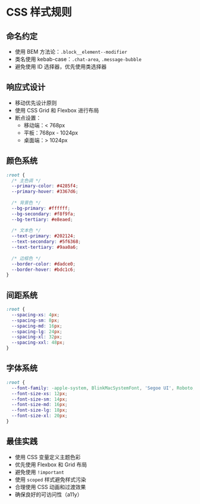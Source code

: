 # CSS 样式规则

## 命名约定
- 使用 BEM 方法论：`.block__element--modifier`
- 类名使用 kebab-case：`.chat-area`, `.message-bubble`
- 避免使用 ID 选择器，优先使用类选择器

## 响应式设计
- 移动优先设计原则
- 使用 CSS Grid 和 Flexbox 进行布局
- 断点设置：
  - 移动端：< 768px
  - 平板：768px - 1024px
  - 桌面端：> 1024px

## 颜色系统
```css
:root {
  /* 主色调 */
  --primary-color: #4285f4;
  --primary-hover: #3367d6;
  
  /* 背景色 */
  --bg-primary: #ffffff;
  --bg-secondary: #f8f9fa;
  --bg-tertiary: #e8eaed;
  
  /* 文本色 */
  --text-primary: #202124;
  --text-secondary: #5f6368;
  --text-tertiary: #9aa0a6;
  
  /* 边框色 */
  --border-color: #dadce0;
  --border-hover: #bdc1c6;
}
```

## 间距系统
```css
:root {
  --spacing-xs: 4px;
  --spacing-sm: 8px;
  --spacing-md: 16px;
  --spacing-lg: 24px;
  --spacing-xl: 32px;
  --spacing-xxl: 48px;
}
```

## 字体系统
```css
:root {
  --font-family: -apple-system, BlinkMacSystemFont, 'Segoe UI', Roboto, sans-serif;
  --font-size-xs: 12px;
  --font-size-sm: 14px;
  --font-size-md: 16px;
  --font-size-lg: 18px;
  --font-size-xl: 20px;
}
```

## 最佳实践
- 使用 CSS 变量定义主题色彩
- 优先使用 Flexbox 和 Grid 布局
- 避免使用 `!important`
- 使用 `scoped` 样式避免样式污染
- 合理使用 CSS 动画和过渡效果
- 确保良好的可访问性（a11y）
